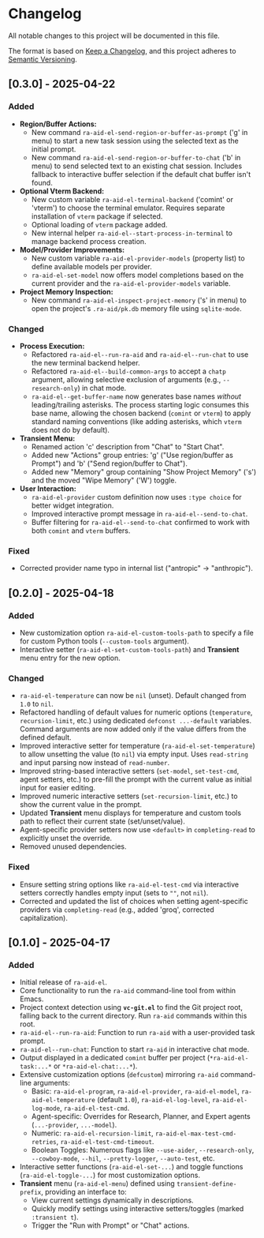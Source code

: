 # Changelog

All notable changes to this project will be documented in this file.

The format is based on [Keep a Changelog](https://keepachangelog.com/en/1.0.0/),
and this project adheres to [Semantic Versioning](https://semver.org/spec/v2.0.0.html).

## [0.3.0] - 2025-04-22

### Added

-   **Region/Buffer Actions:**
    -   New command `ra-aid-el-send-region-or-buffer-as-prompt` ('g' in menu) to start a new task session using the selected text as the initial prompt.
    -   New command `ra-aid-el-send-region-or-buffer-to-chat` ('b' in menu) to send selected text to an existing chat session. Includes fallback to interactive buffer selection if the default chat buffer isn't found.
-   **Optional Vterm Backend:**
    -   New custom variable `ra-aid-el-terminal-backend` ('comint' or 'vterm') to choose the terminal emulator. Requires separate installation of `vterm` package if selected.
    -   Optional loading of `vterm` package added.
    -   New internal helper `ra-aid-el--start-process-in-terminal` to manage backend process creation.
-   **Model/Provider Improvements:**
    -   New custom variable `ra-aid-el-provider-models` (property list) to define available models per provider.
    -   `ra-aid-el-set-model` now offers model completions based on the current provider and the `ra-aid-el-provider-models` variable.
-   **Project Memory Inspection:**
    -   New command `ra-aid-el-inspect-project-memory` ('s' in menu) to open the project's `.ra-aid/pk.db` memory file using `sqlite-mode`.

### Changed

-   **Process Execution:**
    -   Refactored `ra-aid-el--run-ra-aid` and `ra-aid-el--run-chat` to use the new terminal backend helper.
    -   Refactored `ra-aid-el--build-common-args` to accept a `chatp` argument, allowing selective exclusion of arguments (e.g., `--research-only`) in chat mode.
	-   `ra-aid-el--get-buffer-name` now generates base names *without* leading/trailing asterisks. The process starting logic consumes this base name, allowing the chosen backend (`comint` or `vterm`) to apply standard naming conventions (like adding asterisks, which `vterm` does not do by default).
-   **Transient Menu:**
    -   Renamed action 'c' description from "Chat" to "Start Chat".
    -   Added new "Actions" group entries: 'g' ("Use region/buffer as Prompt") and 'b' ("Send region/buffer to Chat").
    -   Added new "Memory" group containing "Show Project Memory" ('s') and the moved "Wipe Memory" ('W') toggle.
-   **User Interaction:**
    -   `ra-aid-el-provider` custom definition now uses `:type choice` for better widget integration.
    -   Improved interactive prompt message in `ra-aid-el--send-to-chat`.
    -   Buffer filtering for `ra-aid-el--send-to-chat` confirmed to work with both `comint` and `vterm` buffers.

### Fixed

-   Corrected provider name typo in internal list ("antropic" -> "anthropic").

## [0.2.0] - 2025-04-18

### Added

- New customization option `ra-aid-el-custom-tools-path` to specify a file for custom Python tools (`--custom-tools` argument).
- Interactive setter (`ra-aid-el-set-custom-tools-path`) and **Transient** menu entry for the new option.

### Changed

- `ra-aid-el-temperature` can now be `nil` (unset). Default changed from `1.0` to `nil`.
- Refactored handling of default values for numeric options (`temperature`, `recursion-limit`, etc.) using dedicated `defconst ...-default` variables. Command arguments are now added only if the value differs from the defined default.
- Improved interactive setter for temperature (`ra-aid-el-set-temperature`) to allow unsetting the value (to `nil`) via empty input. Uses `read-string` and input parsing now instead of `read-number`.
- Improved string-based interactive setters (`set-model`, `set-test-cmd`, agent setters, etc.) to pre-fill the prompt with the current value as initial input for easier editing.
- Improved numeric interactive setters (`set-recursion-limit`, etc.) to show the current value in the prompt.
- Updated **Transient** menu displays for temperature and custom tools path to reflect their current state (set/unset/value).
- Agent-specific provider setters now use `<default>` in `completing-read` to explicitly unset the override.
- Removed unused dependencies.

### Fixed

- Ensure setting string options like `ra-aid-el-test-cmd` via interactive setters correctly handles empty input (sets to `""`, not `nil`).
- Corrected and updated the list of choices when setting agent-specific providers via `completing-read` (e.g., added 'groq', corrected capitalization).

## [0.1.0] - 2025-04-17

### Added

- Initial release of `ra-aid-el`.
- Core functionality to run the `ra-aid` command-line tool from within Emacs.
- Project context detection using **`vc-git.el`** to find the Git project root, falling back to the current directory. Run `ra-aid` commands within this root.
- `ra-aid-el--run-ra-aid`: Function to run `ra-aid` with a user-provided task prompt.
- `ra-aid-el--run-chat`: Function to start `ra-aid` in interactive chat mode.
- Output displayed in a dedicated `comint` buffer per project (`*ra-aid-el-task:...*` or `*ra-aid-el-chat:...*`).
- Extensive customization options (`defcustom`) mirroring `ra-aid` command-line arguments:
    - Basic: `ra-aid-el-program`, `ra-aid-el-provider`, `ra-aid-el-model`, `ra-aid-el-temperature` (default `1.0`), `ra-aid-el-log-level`, `ra-aid-el-log-mode`, `ra-aid-el-test-cmd`.
    - Agent-specific: Overrides for Research, Planner, and Expert agents (`...-provider`, `...-model`).
    - Numeric: `ra-aid-el-recursion-limit`, `ra-aid-el-max-test-cmd-retries`, `ra-aid-el-test-cmd-timeout`.
    - Boolean Toggles: Numerous flags like `--use-aider`, `--research-only`, `--cowboy-mode`, `--hil`, `--pretty-logger`, `--auto-test`, etc.
- Interactive setter functions (`ra-aid-el-set-...`) and toggle functions (`ra-aid-el-toggle-...`) for most customization options.
- **Transient** menu (`ra-aid-el-menu`) defined using `transient-define-prefix`, providing an interface to:
    - View current settings dynamically in descriptions.
    - Quickly modify settings using interactive setters/toggles (marked `:transient t`).
    - Trigger the "Run with Prompt" or "Chat" actions.
